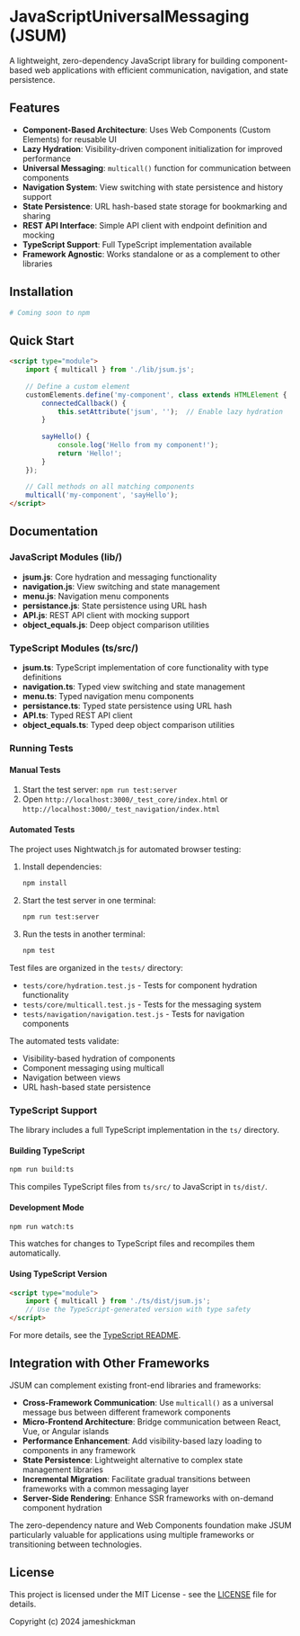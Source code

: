 # JavaScriptUniversalMessaging (JSUM)

A lightweight, zero-dependency JavaScript library for building component-based web applications with efficient communication, navigation, and state persistence.

## Features

- **Component-Based Architecture**: Uses Web Components (Custom Elements) for reusable UI
- **Lazy Hydration**: Visibility-driven component initialization for improved performance
- **Universal Messaging**: `multicall()` function for communication between components
- **Navigation System**: View switching with state persistence and history support
- **State Persistence**: URL hash-based state storage for bookmarking and sharing
- **REST API Interface**: Simple API client with endpoint definition and mocking
- **TypeScript Support**: Full TypeScript implementation available
- **Framework Agnostic**: Works standalone or as a complement to other libraries

## Installation

```bash
# Coming soon to npm
```

## Quick Start

```html
<script type="module">
    import { multicall } from './lib/jsum.js';
    
    // Define a custom element
    customElements.define('my-component', class extends HTMLElement {
        connectedCallback() {
            this.setAttribute('jsum', '');  // Enable lazy hydration
        }
        
        sayHello() {
            console.log('Hello from my component!');
            return 'Hello!';
        }
    });
    
    // Call methods on all matching components
    multicall('my-component', 'sayHello');
</script>
```

## Documentation

### JavaScript Modules (lib/)
- **jsum.js**: Core hydration and messaging functionality
- **navigation.js**: View switching and state management
- **menu.js**: Navigation menu components
- **persistance.js**: State persistence using URL hash
- **API.js**: REST API client with mocking support
- **object_equals.js**: Deep object comparison utilities

### TypeScript Modules (ts/src/)
- **jsum.ts**: TypeScript implementation of core functionality with type definitions
- **navigation.ts**: Typed view switching and state management
- **menu.ts**: Typed navigation menu components
- **persistance.ts**: Typed state persistence using URL hash
- **API.ts**: Typed REST API client
- **object_equals.ts**: Typed deep object comparison utilities

### Running Tests

#### Manual Tests
1. Start the test server: `npm run test:server`
2. Open `http://localhost:3000/_test_core/index.html` or `http://localhost:3000/_test_navigation/index.html`

#### Automated Tests
The project uses Nightwatch.js for automated browser testing:

1. Install dependencies:
   ```bash
   npm install
   ```

2. Start the test server in one terminal:
   ```bash
   npm run test:server
   ```

3. Run the tests in another terminal:
   ```bash
   npm test
   ```

Test files are organized in the `tests/` directory:
- `tests/core/hydration.test.js` - Tests for component hydration functionality
- `tests/core/multicall.test.js` - Tests for the messaging system
- `tests/navigation/navigation.test.js` - Tests for navigation components

The automated tests validate:
- Visibility-based hydration of components
- Component messaging using multicall
- Navigation between views
- URL hash-based state persistence

### TypeScript Support

The library includes a full TypeScript implementation in the `ts/` directory.

#### Building TypeScript

```bash
npm run build:ts
```

This compiles TypeScript files from `ts/src/` to JavaScript in `ts/dist/`.

#### Development Mode

```bash
npm run watch:ts
```

This watches for changes to TypeScript files and recompiles them automatically.

#### Using TypeScript Version

```html
<script type="module">
    import { multicall } from './ts/dist/jsum.js';
    // Use the TypeScript-generated version with type safety
</script>
```

For more details, see the [TypeScript README](./ts/README.md).

## Integration with Other Frameworks

JSUM can complement existing front-end libraries and frameworks:

- **Cross-Framework Communication**: Use `multicall()` as a universal message bus between different framework components
- **Micro-Frontend Architecture**: Bridge communication between React, Vue, or Angular islands
- **Performance Enhancement**: Add visibility-based lazy loading to components in any framework
- **State Persistence**: Lightweight alternative to complex state management libraries
- **Incremental Migration**: Facilitate gradual transitions between frameworks with a common messaging layer
- **Server-Side Rendering**: Enhance SSR frameworks with on-demand component hydration

The zero-dependency nature and Web Components foundation make JSUM particularly valuable for applications using multiple frameworks or transitioning between technologies.

## License

This project is licensed under the MIT License - see the [LICENSE](./LICENSE) file for details.

Copyright (c) 2024 jameshickman
